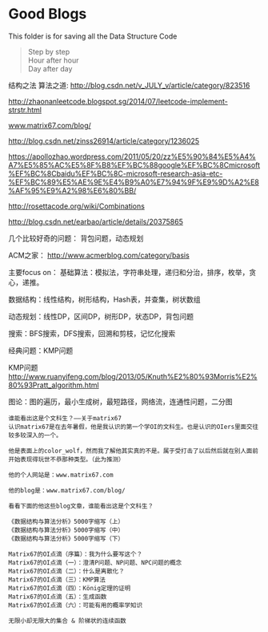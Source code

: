 # Good Blogs
This folder is for saving all the Data Structure Code

> Step by step  
> Hour after hour  
> Day after day  

结构之法 算法之道: http://blog.csdn.net/v_JULY_v/article/category/823516


http://zhaonanleetcode.blogspot.sg/2014/07/leetcode-implement-strstr.html

www.matrix67.com/blog/



http://blog.csdn.net/zinss26914/article/category/1236025



https://apollozhao.wordpress.com/2011/05/20/zz%E5%90%84%E5%A4%A7%E5%85%AC%E5%8F%B8%EF%BC%88google%EF%BC%8Cmicrosoft%EF%BC%8Cbaidu%EF%BC%8C-microsoft-research-asia-etc-%EF%BC%89%E5%AE%9E%E4%B9%A0%E7%94%9F%E9%9D%A2%E8%AF%95%E9%A2%98%E6%80%BB/


http://rosettacode.org/wiki/Combinations


http://blog.csdn.net/earbao/article/details/20375865

几个比较好奇的问题：
背包问题，动态规划


ACM之家：
http://www.acmerblog.com/category/basis

主要focus on：
基础算法：模拟法，字符串处理，递归和分治，排序，枚举，贪心，递推。

数据结构：线性结构，树形结构，Hash表，并查集，树状数组

动态规划：线性DP，区间DP，树形DP，状态DP，背包问题

搜索：BFS搜索，DFS搜索，回溯和剪枝，记忆化搜索

经典问题：KMP问题




KMP问题
http://www.ruanyifeng.com/blog/2013/05/Knuth%E2%80%93Morris%E2%80%93Pratt_algorithm.html









图论：图的遍历，最小生成树，最短路径，网络流，连通性问题，二分图



	谁能看出这是个文科生？——关于matrix67
	认识matrix67是在去年暑假，他是我认识的第一个学OI的文科生。也是认识的OIers里面交往较多较深入的一个。
	
	他是表面上的color_wolf，然而我了解他其实真的不是。属于受打击了以后然后就在别人面前开始表现得玩世不恭那种类型。（此为推测）
	
	他的个人网站是：www.matrix67.com
	
	他的blog是：www.matrix67.com/blog/
	
	看看下面的他这些blog文章，谁能看出这是个文科生？
	
	《数据结构与算法分析》5000字缩写（上）
	《数据结构与算法分析》5000字缩写（中）
	《数据结构与算法分析》5000字缩写（下）
	
	Matrix67的OI点滴（序篇）：我为什么要写这个？
	Matrix67的OI点滴（一）：澄清P问题、NP问题、NPC问题的概念
	Matrix67的OI点滴（二）：什么是离散化？
	Matrix67的OI点滴（三）：KMP算法
	Matrix67的OI点滴（四）：König定理的证明
	Matrix67的OI点滴（五）：生成函数
	Matrix67的OI点滴（六）：可能有用的概率学知识
	
	无限小却无限大的集合 & 阶梯状的连续函数
	
